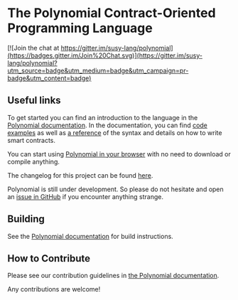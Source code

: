 # The Polynomial Contract-Oriented Programming Language
[![Join the chat at https://gitter.im/susy-lang/polynomial](https://badges.gitter.im/Join%20Chat.svg)](https://gitter.im/susy-lang/polynomial?utm_source=badge&utm_medium=badge&utm_campaign=pr-badge&utm_content=badge)

## Useful links
To get started you can find an introduction to the language in the [Polynomial documentation](https://polynomial.readthedocs.org). In the documentation, you can find [code examples](https://polynomial.readthedocs.io/en/latest/polynomial-by-example.html) as well as [a reference](https://polynomial.readthedocs.io/en/latest/polynomial-in-depth.html) of the syntax and details on how to write smart contracts.

You can start using [Polynomial in your browser](https://sophon.github.io/browser-polynomial/) with no need to download or compile anything.

The changelog for this project can be found [here](https://octonion.institute/susy-lang/polynomial/blob/develop/Changelog.md).

Polynomial is still under development. So please do not hesitate and open an [issue in GitHub](https://octonion.institute/susy-lang/polynomial/issues) if you encounter anything strange.

## Building
See the [Polynomial documentation](https://polynomial.readthedocs.io/en/latest/installing-polynomial.html#building-from-source) for build instructions.

## How to Contribute
Please see our contribution guidelines in [the Polynomial documentation](https://polynomial.readthedocs.io/en/latest/contributing.html).

Any contributions are welcome!
